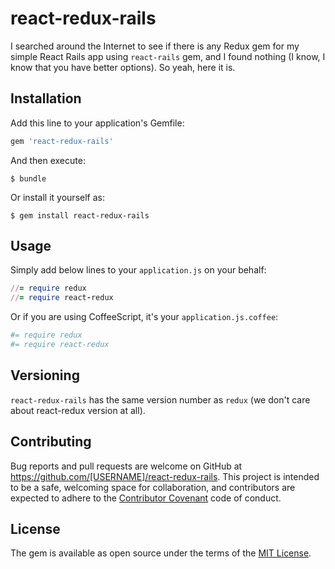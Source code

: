 # react-redux-rails

I searched around the Internet to see if there is any Redux gem for my simple React Rails app using `react-rails` gem, and I found nothing (I know, I know that you have better options). So yeah, here it is.

## Installation

Add this line to your application's Gemfile:

```ruby
gem 'react-redux-rails'
```

And then execute:

    $ bundle

Or install it yourself as:

    $ gem install react-redux-rails

## Usage

Simply add below lines to your `application.js` on your behalf:

```ruby
//= require redux
//= require react-redux
```

Or if you are using CoffeeScript, it's your `application.js.coffee`:

```ruby
#= require redux
#= require react-redux
```

## Versioning

`react-redux-rails` has the same version number as `redux` (we don't care about react-redux version at all).

## Contributing

Bug reports and pull requests are welcome on GitHub at https://github.com/[USERNAME]/react-redux-rails. This project is intended to be a safe, welcoming space for collaboration, and contributors are expected to adhere to the [Contributor Covenant](http://contributor-covenant.org) code of conduct.


## License

The gem is available as open source under the terms of the [MIT License](http://opensource.org/licenses/MIT).

